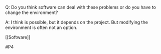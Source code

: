 Q: Do you think software can deal with these problems or do you have to change the environment?

A: I think is possible, but it depends on the project. But modifying the environment is often not an option.

[[Software]]

#P4 